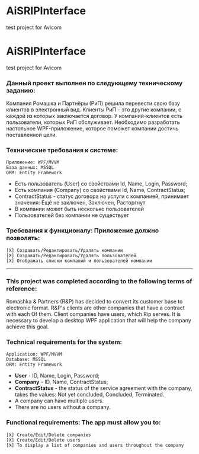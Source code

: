 # AiSRIPInterface
test project for Avicom
# AiSRIPInterface
test project for Avicom


### Данный проект выполнен по следующему техническому заданию:

Компания Ромашка и Партнёры (РиП) решила перевести свою базу клиентов в электронный вид. Клиенты РиП – это другие компании, с каждой из которых заключается договор. У компаний-клиентов есть пользователи, которых РиП обслуживает. Необходимо разработать настольное WPF-приложение, которое поможет компании достичь поставленной цели.

### Технические требования к системе:

    Приложение: WPF/MVVM
    База данных: MSSQL
    ORM: Entity Framework

* Есть пользователь (User) со свойствами Id, Name, Login, Password;
* Есть компания (Company) со свойствами Id, Name, ContractStatus;
* ContractStatus - статус договора на услуги с компанией, принимает значения: Ещё не заключен, Заключен, Расторгнут 
* В компании может быть несколько пользователей 
* Пользователей без компании не существует

### Требования к функционалу: Приложение должно позволять:

    [X] Создавать/Редактировать/Удалять компании
    [X] Создавать/Редактировать/Удалять пользователей
    [X] Отображать списки компаний и пользователей компании
    
____

### This project was completed according to the following terms of reference:

Romashka & Partners (R&P) has decided to convert its customer base to electronic format. R&P's clients are other companies that have a contract with each Of them. Client companies have users, which Rip serves. It is necessary to develop a desktop WPF application that will help the company achieve this goal.

### Technical requirements for the system:

    Application: WPF/MVVM
    Database: MSSQL
    ORM: Entity Framework

* **User** - ID, Name, Login, Password;
* **Company** - ID, Name, ContractStatus;
* **ContractStatus** - the status of the service agreement with the company, takes the values: Not yet concluded, Concluded, Terminated.
* A company can have multiple users.
* There are no users without a company.

### Functional requirements: The app must allow you to:

    [X] Create/Edit/Delete companies
    [X] Create/Edit/Delete users
    [X] To display a list of companies and users throughout the company

